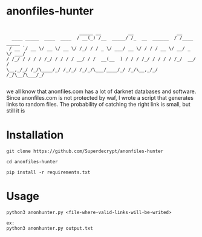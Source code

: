 # anonfiles-hunter
```

                           _____ __          __                __           
  ____ _____  ____  ____  / __(_) /__  _____/ /_  __  ______  / /____  _____
 / __ `/ __ \/ __ \/ __ \/ /_/ / / _ \/ ___/ __ \/ / / / __ \/ __/ _ \/ ___/
/ /_/ / / / / /_/ / / / / __/ / /  __(__  ) / / / /_/ / / / / /_/  __/ /    
\__,_/_/ /_/\____/_/ /_/_/ /_/_/\___/____/_/ /_/\__,_/_/ /_/\__/\___/_/     
                                                                            

```
we all know that anonfiles.com has a lot of darknet databases and software. 
 Since anonfiles.com is not protected by waf, I wrote a script that generates links to random files. 
 The probability of catching the right link is small, but still it is

# Installation
```
git clone https://github.com/Superdecrypt/anonfiles-hunter

cd anonfiles-hunter

pip install -r requirements.txt

```
# Usage
```
python3 anonhunter.py <file-where-valid-links-will-be-writed>

ex:
python3 anonhunter.py output.txt
```
